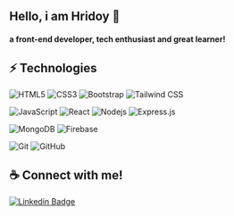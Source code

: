 ## Hello, i am Hridoy 👋
#### a front-end developer, tech enthusiast and great learner!
## ⚡ Technologies
![HTML5](https://img.shields.io/badge/-HTML5-E34F26?style=flat-square&logo=html5&logoColor=white)
![CSS3](https://img.shields.io/badge/-CSS3-1572B6?style=flat-square&logo=css3)
![Bootstrap](https://img.shields.io/badge/-Bootstrap-563D7C?style=flat-square&logo=bootstrap)
![Tailwind CSS](https://img.shields.io/badge/-Tailwind%20CSS-black?style=flat-square&logo=tailwind-css&labelColor=F7FAFC)

![JavaScript](https://img.shields.io/badge/-JavaScript-black?style=flat-square&logo=javascript)
![React](https://img.shields.io/badge/-React-61DAFB?style=flat-square&logo=react&logoColor=black)
![Nodejs](https://img.shields.io/badge/-Nodejs-black?style=flat-square&logo=Node.js)
![Express.js](https://img.shields.io/badge/express.js-%23404d59.svg?style=flat-square&logo=express&logoColor=%2361DAFB)


![MongoDB](https://img.shields.io/badge/-MongoDB-black?style=flat-square&logo=mongodb)
![Firebase](https://img.shields.io/badge/Firebase-039BE5?style=flat-square&logo=firebase)

![Git](https://img.shields.io/badge/-Git-black?style=flat-square&logo=git)
![GitHub](https://img.shields.io/badge/-GitHub-181717?style=flat-square&logo=github)

## :coffee: Connect with me!
[![Linkedin Badge](https://img.shields.io/badge/-linkedin-blue?style=flat-square&logo=Linkedin&logoColor=white&link=https://www.linkedin.com/in/montasin-billah-hridoy/)](https://www.linkedin.com/in/montasin-billah-hridoy/)
<!--
**hridoykit/hridoykit** is a ✨ _special_ ✨ repository because its `README.md` (this file) appears on your GitHub profile.

Here are some ideas to get you started:

- 🔭 I’m currently working on ...
- 🌱 I’m currently learning ...
- 👯 I’m looking to collaborate on ...
- 🤔 I’m looking for help with ...
- 💬 Ask me about ...
- 📫 How to reach me: ...
- 😄 Pronouns: ...
- ⚡ Fun fact: ...


-->
